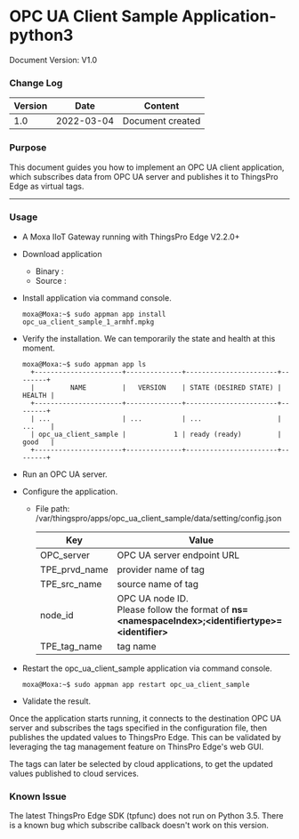 # OPC UA Client Sample Application-python3

Document Version: V1.0

### Change Log

| Version | Date       | Content          |
| ------- | ---------- | ---------------- |
| 1.0     | 2022-03-04 | Document created |

### Purpose

This document guides you how to implement an OPC UA client application, which subscribes data from OPC UA server and publishes it to ThingsPro Edge as virtual tags.

---

### Usage

- A Moxa IIoT Gateway running with ThingsPro Edge V2.2.0+
- Download application

    - Binary : 
    - Source : 

- Install application via command console.

  ```
  moxa@Moxa:~$ sudo appman app install opc_ua_client_sample_1_armhf.mpkg
  ```

- Verify the installation. We can temporarily the state and health at this moment.

  ```
  moxa@Moxa:~$ sudo appman app ls
    +----------------------+--------------+-----------------------+--------+
    |         NAME         |   VERSION    | STATE (DESIRED STATE) | HEALTH |
    +----------------------+--------------+-----------------------+--------+
    | ...                  | ...          | ...                   | ...    |
    | opc_ua_client_sample |            1 | ready (ready)         | good   |
    +----------------------+--------------+-----------------------+--------+
  ```

- Run an OPC UA server.

- Configure the application.

    - File path: /var/thingspro/apps/opc_ua_client_sample/data/setting/config.json

        | Key | Value |
        | --- | ---|
        | OPC_server| OPC UA server endpoint URL |
        | TPE_prvd_name | provider name of tag |
        | TPE_src_name | source name of tag |
        | node_id | OPC UA node ID. <br />Please follow the format of **ns=\<namespaceIndex\>;\<identifiertype\>=\<identifier\>** |
        | TPE_tag_name | tag name |

- Restart the opc_ua_client_sample application via command console.

    ```
    moxa@Moxa:~$ sudo appman app restart opc_ua_client_sample
    ```

- Validate the result.

Once the application starts running, it connects to the destination OPC UA server and subscribes the tags specified in the configuration file, then publishes the updated values to ThingsPro Edge. This can be validated by leveraging the tag management feature on ThinsPro Edge's web GUI.

The tags can later be selected by cloud applications, to get the updated values published to cloud services.

### Known Issue
The latest ThingsPro Edge SDK (tpfunc) does not run on Python 3.5. There is a known bug which subscribe callback doesn't work on this version.